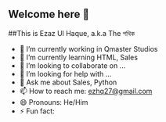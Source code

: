 ## Welcome here 👋

##This is Ezaz Ul Haque, a.k.a The পথিক

- 🔭 I’m currently working in Qmaster Studios
- 🌱 I’m currently learning HTML, Sales
- 👯 I’m looking to collaborate on ...
- 🤔 I’m looking for help with ...
- 💬 Ask me about Sales, Python 
- 📫 How to reach me: ezhq27@gmail.com
- 😄 Pronouns: He/Him
- ⚡ Fun fact: 
